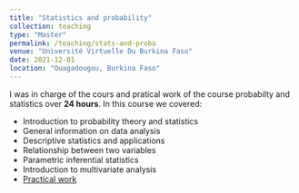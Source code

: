 ```yaml
---
title: "Statistics and probability"
collection: teaching
type: "Master"
permalink: /teaching/stats-and-proba
venue: "Université Virtuelle Du Burkina Faso"
date: 2021-12-01
location: "Ouagadougou, Burkina Faso"
---
```


I was in charge of the cours and pratical work of the course probabilty and statistics over **24 hours**. In this course we covered:
* Introduction to probability theory and statistics
* General information on data analysis
* Descriptive statistics and applications
* Relationship between two variables
* Parametric inferential statistics
* Introduction to multivariate analysis 
* [Practical work](https://armelsoubeiga.github.io/Cours/statsbigdata/2021/12/01/Statistiques-en-BigData.html)
